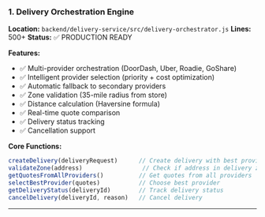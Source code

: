 ### 1. Delivery Orchestration Engine

**Location:** `backend/delivery-service/src/delivery-orchestrator.js`
**Lines:** 500+
**Status:** ✅ PRODUCTION READY

**Features:**

- ✅ Multi-provider orchestration (DoorDash, Uber, Roadie, GoShare)
- ✅ Intelligent provider selection (priority + cost optimization)
- ✅ Automatic fallback to secondary providers
- ✅ Zone validation (35-mile radius from store)
- ✅ Distance calculation (Haversine formula)
- ✅ Real-time quote comparison
- ✅ Delivery status tracking
- ✅ Cancellation support

**Core Functions:**

```javascript
createDelivery(deliveryRequest)      // Create delivery with best provider
validateZone(address)                 // Check if address in delivery zone
getQuotesFromAllProviders()          // Get quotes from all providers
selectBestProvider(quotes)           // Choose best provider
getDeliveryStatus(deliveryId)        // Track delivery status
cancelDelivery(deliveryId, reason)   // Cancel delivery
```

---
